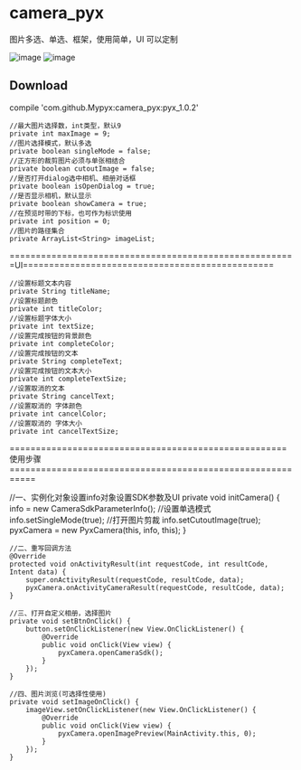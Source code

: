 # camera_pyx
图片多选、单选、框架，使用简单，UI 可以定制

![image](https://github.com/Mypyx/camera_pyx/raw/master/Gif/device-2017-12-11-151640_0-400.gif)   ![image](https://github.com/Mypyx/camera_pyx/raw/master/Gif/device-2017-12-11-151038_0-223.gif)   



## Download

  compile 'com.github.Mypyx:camera_pyx:pyx_1.0.2'


    //最大图片选择数，int类型，默认9
    private int maxImage = 9;
    //图片选择模式，默认多选
    private boolean singleMode = false;
    //正方形的裁剪图片必须与单张相结合
    private boolean cutoutImage = false;
    //是否打开dialog选中相机、相册对话框
    private boolean isOpenDialog = true;
    //是否显示相机，默认显示
    private boolean showCamera = true;
    //在预览时带的下标，也可作为标识使用
    private int position = 0;
    //图片的路径集合
    private ArrayList<String> imageList;

   
=======================================================UI================================================

    //设置标题文本内容
    private String titleName;
    //设置标题颜色
    private int titleColor;
    //设置标题字体大小
    private int textSize;
    //设置完成按钮的背景颜色
    private int completeColor;
    //设置完成按钮的文本
    private String completeText;
    //设置完成按钮的文本大小
    private int completeTextSize;
    //设置取消的文本
    private String cancelText;
    //设置取消的 字体颜色
    private int cancelColor;
    //设置取消的 字体大小
    private int cancelTextSize;


=====================================================使用步骤===========================================================
 
 //一、实例化对象设置info对象设置SDK参数及UI
    private void initCamera() {
        info = new CameraSdkParameterInfo();
        //设置单选模式
        info.setSingleMode(true);
        //打开图片剪裁
        info.setCutoutImage(true);
        pyxCamera = new PyxCamera(this, info, this);
    }


    //二、重写回调方法
    @Override
    protected void onActivityResult(int requestCode, int resultCode, Intent data) {
        super.onActivityResult(requestCode, resultCode, data);
        pyxCamera.onActivityCameraResult(requestCode, resultCode, data);
    }

    //三、打开自定义相册，选择图片
    private void setBtnOnClick() {
        button.setOnClickListener(new View.OnClickListener() {
            @Override
            public void onClick(View view) {
                pyxCamera.openCameraSdk();
            }
        });
    }

    //四、图片浏览(可选择性使用)
    private void setImageOnClick() {
        imageView.setOnClickListener(new View.OnClickListener() {
            @Override
            public void onClick(View view) {
                pyxCamera.openImagePreview(MainActivity.this, 0);
            }
        });
    }
